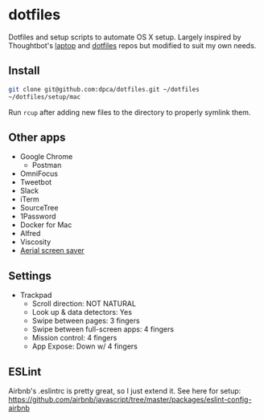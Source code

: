 # dotfiles

Dotfiles and setup scripts to automate OS X setup. Largely inspired by
Thoughtbot's [laptop](https://github.com/thoughtbot/laptop) and
[dotfiles](https://github.com/thoughtbot/dotfiles) repos but modified to suit
my own needs.

## Install

```bash
git clone git@github.com:dpca/dotfiles.git ~/dotfiles
~/dotfiles/setup/mac
```

Run `rcup` after adding new files to the directory to properly symlink them.

## Other apps

* Google Chrome
  * Postman
* OmniFocus
* Tweetbot
* Slack
* iTerm
* SourceTree
* 1Password
* Docker for Mac
* Alfred
* Viscosity
* [Aerial screen saver](https://github.com/JohnCoates/Aerial)

## Settings

* Trackpad
  * Scroll direction: NOT NATURAL
  * Look up & data detectors: Yes
  * Swipe between pages: 3 fingers
  * Swipe between full-screen apps: 4 fingers
  * Mission control: 4 fingers
  * App Expose: Down w/ 4 fingers

## ESLint

Airbnb's .eslintrc is pretty great, so I just extend it. See here for setup:
https://github.com/airbnb/javascript/tree/master/packages/eslint-config-airbnb
